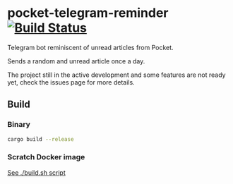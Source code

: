 # pocket-telegram-reminder [![Build Status](https://travis-ci.com/igor-ramazanov/pocket-telegram-reminder.svg?branch=dev)](https://travis-ci.com/igor-ramazanov/pocket-telegram-reminder)
Telegram bot reminiscent of unread articles from Pocket.

Sends a random and unread article once a day.

The project still in the active development and some features are not ready yet, check the issues page for more details.

## Build

### Binary

```bash
cargo build --release
```

### Scratch Docker image

[See ./build.sh script](/build.sh)